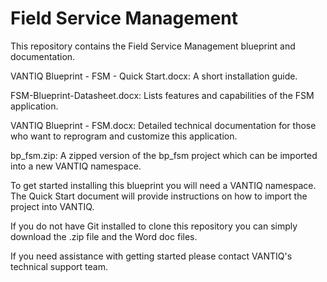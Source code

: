 # Field Service Management
This repository contains the Field Service Management blueprint and documentation. 

VANTIQ Blueprint - FSM - Quick Start.docx: A short installation guide.

FSM-Blueprint-Datasheet.docx: Lists features and capabilities of the FSM application.

VANTIQ Blueprint - FSM.docx: Detailed technical documentation for those who want to reprogram and customize this application.

bp_fsm.zip: A zipped version of the bp_fsm project which can be imported into a new VANTIQ namespace. 

To get started installing this blueprint you will need a VANTIQ namespace. The Quick Start document will provide instructions on how to import the project into VANTIQ. 

If you do not have Git installed to clone this repository you can simply download the .zip file and the Word doc files. 

If you need assistance with getting started please contact VANTIQ's technical support team. 

